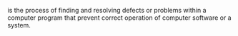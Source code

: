 is the process of finding and resolving defects or problems within a computer program that prevent correct operation of computer software or a system.
